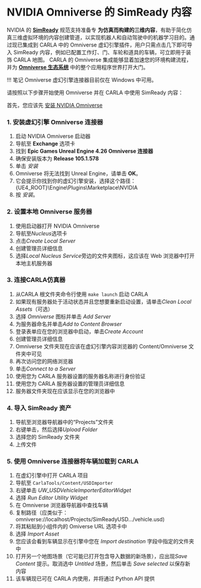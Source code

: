 # NVIDIA Omniverse 的 SimReady 内容

NVIDIA 的 [__SimReady__](https://developer.nvidia.com/omniverse/simready-assets) 规范支持准备专 __为仿真而构建的三维内容__，有助于简化仿真三维虚拟环境的内容创建管道，以实现机器人和自动驾驶中的机器学习目的。通过现已集成到 CARLA 中的 Omniverse 虚幻引擎插件，用户只需点击几下即可导入 SimReady 内容，例如已配置工作灯、门、车轮和道具的车辆，可立即用于装饰 CARLA 地图。 CARLA 的 Omniverse 集成能够显着加速您的环境构建流程，并为 [__Omniverse 生态系统__](https://www.nvidia.com/en-us/omniverse/ecosystem/) 中的整个应用程序世界打开大门。

!!! 笔记
    Omniverse 虚幻引擎连接器目前仅在 Windows 中可用。

请按照以下步骤开始使用 Omniverse 并在 CARLA 中使用 SimReady 内容：

首先，您应该先 [安装 NVIDIA Omniverse](https://docs.omniverse.nvidia.com/install-guide/latest/index.html)

### 1. 安装虚幻引擎 Omniverse 连接器

1. 启动 NVIDIA Omniverse 启动器
2. 导航至 **Exchange** 选项卡
3. 找到 __Epic Games Unreal Engine 4.26 Omniverse 连接器__ 
4. 确保安装版本为 **Release 105.1.578**
5. 单击 *安装*
6. Omniverse 将无法找到 Unreal Engine，请单击 **OK**。
7. 它会提示你找到你的虚幻引擎安装，选择这个路径：{UE4_ROOT}\Engine\Plugins\Marketplace\NVIDIA
8. 按 *安装*。

### 2. 设置本地 Omniverse 服务器

1. 使用启动器打开 NVIDIA Omniverse
2. 导航至*Nucleus*选项卡
3. 点击*Create Local Server*
4. 创建管理员详细信息
5. 选择*Local Nucleus Service*旁边的文件夹图标，这应该在 Web 浏览器中打开本地主机服务器

### 3. 连接CARLA仿真器

1. 从CARLA 根文件夹命令行使用 `make launch` 启动 CARLA
2. 如果现有服务器处于活动状态并且您想要重新启动设置，请单击*Clean Local Assets*（可选） 
3. 选择 *Omniverse* 图标并单击 *Add Server*
4. 为服务器命名并单击*Add to Content Browser*
5. 登录表单应在您的浏览器中启动，单击*Create Account*
6. 创建管理员详细信息
7. Omniverse 文件夹现在应该在虚幻引擎内容浏览器的 Content/Omniverse 文件夹中可见
8. 再次访问您的网络浏览器
9. 单击*Connect to a Server*
10. 使用您为 CARLA 服务器设置的服务器名称进行身份验证
11. 使用您为 CARLA 服务器设置的管理员详细信息
12. 服务器文件夹现在应该显示在您的浏览器中

### 4. 导入 SimReady 资产

1. 导航至浏览器导航器中的“Projects”文件夹
2. 右键单击，然后选择*Upload Folder*
3. 选择您的 SimReady 文件夹
4. 上传文件

### 5. 使用 Omniverse 连接器将车辆加载到 CARLA

1. 在虚幻引擎中打开 CARLA 项目
2. 导航至 `CarlaTools/Content/USDImporter`
3. 右键单击 *UW_USDVehicleImporterEditorWidget*
4. 选择 *Run Editor Utility Widget*
5. 在 Omniverse 浏览器导航器中查找车辆
6. 复制路径（应类似于：omniverse://localhost/Projects/SimReadyUSD.../vehicle.usd)
7. 将其粘贴到小组件内的 Omiverse URL 选项卡中
8. 选择 *Import Asset*
9. 您应该会看到车辆显示在引擎中您在 *Import destination* 字段中指定的文件夹中
10. 打开另一个地图场景（它可能已打开包含导入数据的新场景），应出现*Save Content* 提示。取消选中 *Untitled* 场景，然后单击 *Save selected* 以保存新内容
11. 该车辆现已可在 CARLA 内使用，并将通过 Python API 提供
